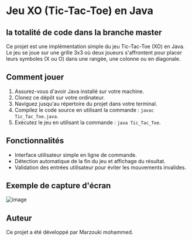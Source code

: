   # Jeu XO (Tic-Tac-Toe) en Java
  ## la totalité de code dans la branche master
Ce projet est une implémentation simple du jeu Tic-Tac-Toe (XO) en Java. Le jeu se joue sur une grille 3x3 où deux joueurs s'affrontent pour placer leurs symboles (X ou O) dans une rangée, une colonne ou en diagonale.

## Comment jouer

1. Assurez-vous d'avoir Java installé sur votre machine.
2. Clonez ce dépôt sur votre ordinateur.
3. Naviguez jusqu'au répertoire du projet dans votre terminal.
4. Compilez le code source en utilisant la commande : `javac Tic_Tac_Toe.java`.
5. Exécutez le jeu en utilisant la commande : `java Tic_Tac_Toe`.
        
## Fonctionnalités

- Interface utilisateur simple en ligne de commande.
- Détection automatique de la fin du jeu et affichage du résultat.
- Validation des entrées utilisateur pour éviter les mouvements invalides.

## Exemple de capture d'écran

![image](https://github.com/marzouki-mohammed/JEUX-XO/assets/168875780/a474860f-89ac-40a9-904b-e552dee5de7b)


## Auteur

Ce projet a été développé par Marzouki mohammed.

